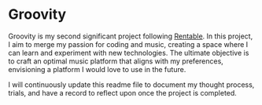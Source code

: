 # Groovity

Groovity is my second significant project following [Rentable](https://github.com/refatbaderkhan/rentable-client). In this project, I aim to merge my passion for coding and music, creating a space where I can learn and experiment with new technologies. The ultimate objective is to craft an optimal music platform that aligns with my preferences, envisioning a platform I would love to use in the future.

I will continuously update this readme file to document my thought process, trials, and have a record to reflect upon once the project is completed.